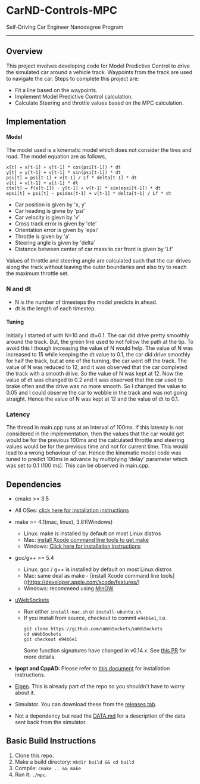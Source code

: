 # CarND-Controls-MPC
Self-Driving Car Engineer Nanodegree Program

---

## Overview
This project involves developing code for Model Predictive Control to drive the simulated car around a vehicle track. Waypoints from the track are used to navigate the car. Steps to complete this project are:
* Fit a line based on the waypoints.
* Implement Model Predictive Control calculation.
* Calculate Steering and throttle values based on the MPC calculation.

## Implementation

#### Model
The model used is a kinematic model which does not consider the tires and road. The model equation are as follows,

```
x[t] = x[t-1] + v[t-1] * cos(psi[t-1]) * dt
y[t] = y[t-1] + v[t-1] * sin(psi[t-1]) * dt
psi[t] = psi[t-1] + v[t-1] / Lf * delta[t-1] * dt
v[t] = v[t-1] + a[t-1] * dt
cte[t] = f(x[t-1]) - y[t-1] + v[t-1] * sin(epsi[t-1]) * dt
epsi[t] = psi[t] - psides[t-1] + v[t-1] * delta[t-1] / Lf * dt
```
* Car position is given by 'x, y'
* Car heading is givne by 'psi'
* Car velocity is gievn by 'v'
* Cross track error is given by 'cte'
* Orientation error is given by 'epsi'
* Throttle is given by 'a'
* Steering angle is given by 'delta'
* Distance between center of car mass to car front is given by 'Lf'

Values of throttle and steering angle are calculated such that the car drives along the track without leaving the outer boundaries and also try to reach the maximum throttle set.

### N and dt
* N is the number of timesteps the model predicts in ahead.
* dt is the length of each timestep.

#### Tuning
Initially I started of with N=10 and dt=0.1. The car did drive pretty smoothly around the track. But, the green line used to not follow the path at the tip. To avoid this I though increasing the value of N would help. The value of N was increased to 15 while keeping the dt value to 0.1, the car did drive smoothly for half the track, but at one of the turning, the car went off the track. The value of N was reduced to 12, and it was observed that the car completed the track with a smooth drive. So the value of N was kept at 12. Now the value of dt was changed to 0.2 and it was observed that the car used to brake often and the drive was no more smooth. So I changed the value to 0.05 and I could observe the car to wobble in the track and was not going straight. Hence the value of N was kept at 12 and the value of dt to 0.1.

### Latency
The thread in main.cpp runs at an interval of 100ms. If this latency is not considered in the implementation, then the values that the car would get would be for the previous 100ms and the calculated throttle and steering values would be for the previous time and not for current time. This would lead to a wrong behaviour of car. Hence the kinematic model code was tuned to predict 100ms in advance by multiplying 'delay' parameter which was set to 0.1 (100 ms). This can be observed in main.cpp.

## Dependencies

* cmake >= 3.5
 * All OSes: [click here for installation instructions](https://cmake.org/install/)
* make >= 4.1(mac, linux), 3.81(Windows)
  * Linux: make is installed by default on most Linux distros
  * Mac: [install Xcode command line tools to get make](https://developer.apple.com/xcode/features/)
  * Windows: [Click here for installation instructions](http://gnuwin32.sourceforge.net/packages/make.htm)
* gcc/g++ >= 5.4
  * Linux: gcc / g++ is installed by default on most Linux distros
  * Mac: same deal as make - [install Xcode command line tools]((https://developer.apple.com/xcode/features/)
  * Windows: recommend using [MinGW](http://www.mingw.org/)
* [uWebSockets](https://github.com/uWebSockets/uWebSockets)
  * Run either `install-mac.sh` or `install-ubuntu.sh`.
  * If you install from source, checkout to commit `e94b6e1`, i.e.
    ```
    git clone https://github.com/uWebSockets/uWebSockets
    cd uWebSockets
    git checkout e94b6e1
    ```
    Some function signatures have changed in v0.14.x. See [this PR](https://github.com/udacity/CarND-MPC-Project/pull/3) for more details.

* **Ipopt and CppAD:** Please refer to [this document](https://github.com/udacity/CarND-MPC-Project/blob/master/install_Ipopt_CppAD.md) for installation instructions.
* [Eigen](http://eigen.tuxfamily.org/index.php?title=Main_Page). This is already part of the repo so you shouldn't have to worry about it.
* Simulator. You can download these from the [releases tab](https://github.com/udacity/self-driving-car-sim/releases).
* Not a dependency but read the [DATA.md](./DATA.md) for a description of the data sent back from the simulator.


## Basic Build Instructions

1. Clone this repo.
2. Make a build directory: `mkdir build && cd build`
3. Compile: `cmake .. && make`
4. Run it: `./mpc`.
